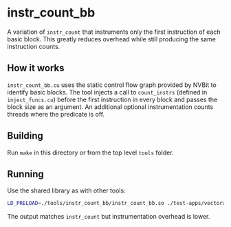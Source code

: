 # instr_count_bb

A variation of `instr_count` that instruments only the first instruction
of each basic block.  This greatly reduces overhead while still
producing the same instruction counts.

## How it works

`instr_count_bb.cu` uses the static control flow graph provided by NVBit
to identify basic blocks.  The tool injects a call to `count_instrs`
(defined in `inject_funcs.cu`) before the first instruction in every
block and passes the block size as an argument.  An additional optional
instrumentation counts threads where the predicate is off.

## Building

Run `make` in this directory or from the top level `tools` folder.

## Running

Use the shared library as with other tools:

```bash
LD_PRELOAD=./tools/instr_count_bb/instr_count_bb.so ./test-apps/vectoradd/vectoradd
```

The output matches `instr_count` but instrumentation overhead is lower.
